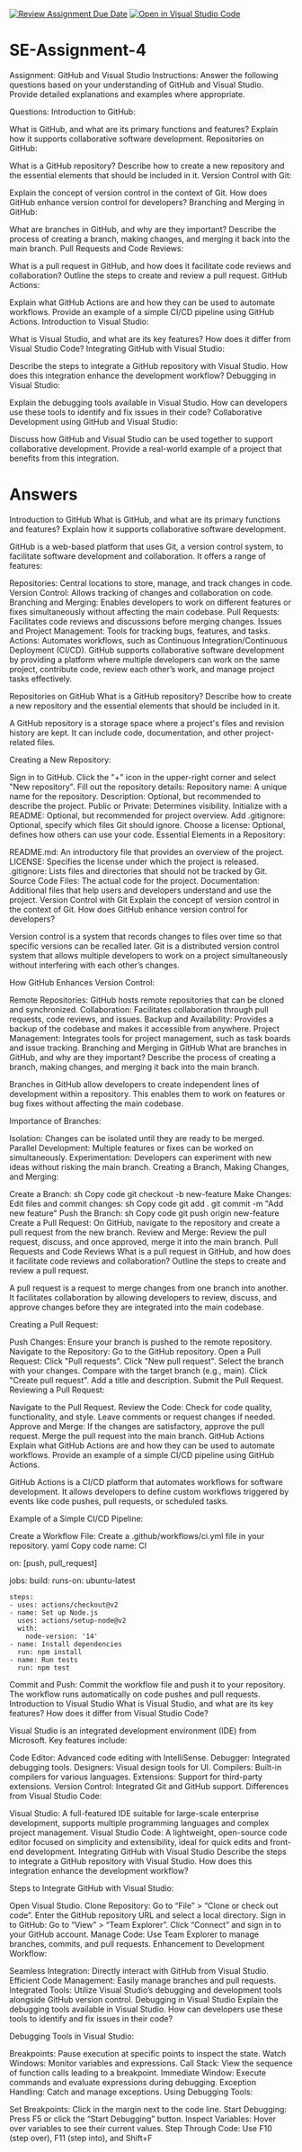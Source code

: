 [![Review Assignment Due Date](https://classroom.github.com/assets/deadline-readme-button-22041afd0340ce965d47ae6ef1cefeee28c7c493a6346c4f15d667ab976d596c.svg)](https://classroom.github.com/a/GvXCZgfk)
[![Open in Visual Studio Code](https://classroom.github.com/assets/open-in-vscode-2e0aaae1b6195c2367325f4f02e2d04e9abb55f0b24a779b69b11b9e10269abc.svg)](https://classroom.github.com/online_ide?assignment_repo_id=15442351&assignment_repo_type=AssignmentRepo)
# SE-Assignment-4
Assignment: GitHub and Visual Studio
Instructions:
Answer the following questions based on your understanding of GitHub and Visual Studio. Provide detailed explanations and examples where appropriate.

Questions:
Introduction to GitHub:

What is GitHub, and what are its primary functions and features? Explain how it supports collaborative software development.
Repositories on GitHub:

What is a GitHub repository? Describe how to create a new repository and the essential elements that should be included in it.
Version Control with Git:

Explain the concept of version control in the context of Git. How does GitHub enhance version control for developers?
Branching and Merging in GitHub:

What are branches in GitHub, and why are they important? Describe the process of creating a branch, making changes, and merging it back into the main branch.
Pull Requests and Code Reviews:

What is a pull request in GitHub, and how does it facilitate code reviews and collaboration? Outline the steps to create and review a pull request.
GitHub Actions:

Explain what GitHub Actions are and how they can be used to automate workflows. Provide an example of a simple CI/CD pipeline using GitHub Actions.
Introduction to Visual Studio:

What is Visual Studio, and what are its key features? How does it differ from Visual Studio Code?
Integrating GitHub with Visual Studio:

Describe the steps to integrate a GitHub repository with Visual Studio. How does this integration enhance the development workflow?
Debugging in Visual Studio:

Explain the debugging tools available in Visual Studio. How can developers use these tools to identify and fix issues in their code?
Collaborative Development using GitHub and Visual Studio:

Discuss how GitHub and Visual Studio can be used together to support collaborative development. Provide a real-world example of a project that benefits from this integration.


# Answers
Introduction to GitHub
What is GitHub, and what are its primary functions and features? Explain how it supports collaborative software development.

GitHub is a web-based platform that uses Git, a version control system, to facilitate software development and collaboration. It offers a range of features:

Repositories: Central locations to store, manage, and track changes in code.
Version Control: Allows tracking of changes and collaboration on code.
Branching and Merging: Enables developers to work on different features or fixes simultaneously without affecting the main codebase.
Pull Requests: Facilitates code reviews and discussions before merging changes.
Issues and Project Management: Tools for tracking bugs, features, and tasks.
Actions: Automates workflows, such as Continuous Integration/Continuous Deployment (CI/CD).
GitHub supports collaborative software development by providing a platform where multiple developers can work on the same project, contribute code, review each other’s work, and manage project tasks effectively.

Repositories on GitHub
What is a GitHub repository? Describe how to create a new repository and the essential elements that should be included in it.

A GitHub repository is a storage space where a project's files and revision history are kept. It can include code, documentation, and other project-related files.

Creating a New Repository:

Sign in to GitHub.
Click the "+" icon in the upper-right corner and select "New repository".
Fill out the repository details:
Repository name: A unique name for the repository.
Description: Optional, but recommended to describe the project.
Public or Private: Determines visibility.
Initialize with a README: Optional, but recommended for project overview.
Add .gitignore: Optional, specify which files Git should ignore.
Choose a license: Optional, defines how others can use your code.
Essential Elements in a Repository:

README.md: An introductory file that provides an overview of the project.
LICENSE: Specifies the license under which the project is released.
.gitignore: Lists files and directories that should not be tracked by Git.
Source Code Files: The actual code for the project.
Documentation: Additional files that help users and developers understand and use the project.
Version Control with Git
Explain the concept of version control in the context of Git. How does GitHub enhance version control for developers?

Version control is a system that records changes to files over time so that specific versions can be recalled later. Git is a distributed version control system that allows multiple developers to work on a project simultaneously without interfering with each other’s changes.

How GitHub Enhances Version Control:

Remote Repositories: GitHub hosts remote repositories that can be cloned and synchronized.
Collaboration: Facilitates collaboration through pull requests, code reviews, and issues.
Backup and Availability: Provides a backup of the codebase and makes it accessible from anywhere.
Project Management: Integrates tools for project management, such as task boards and issue tracking.
Branching and Merging in GitHub
What are branches in GitHub, and why are they important? Describe the process of creating a branch, making changes, and merging it back into the main branch.

Branches in GitHub allow developers to create independent lines of development within a repository. This enables them to work on features or bug fixes without affecting the main codebase.

Importance of Branches:

Isolation: Changes can be isolated until they are ready to be merged.
Parallel Development: Multiple features or fixes can be worked on simultaneously.
Experimentation: Developers can experiment with new ideas without risking the main branch.
Creating a Branch, Making Changes, and Merging:

Create a Branch:
sh
Copy code
git checkout -b new-feature
Make Changes:
Edit files and commit changes:
sh
Copy code
git add .
git commit -m "Add new feature"
Push the Branch:
sh
Copy code
git push origin new-feature
Create a Pull Request:
On GitHub, navigate to the repository and create a pull request from the new branch.
Review and Merge:
Review the pull request, discuss, and once approved, merge it into the main branch.
Pull Requests and Code Reviews
What is a pull request in GitHub, and how does it facilitate code reviews and collaboration? Outline the steps to create and review a pull request.

A pull request is a request to merge changes from one branch into another. It facilitates collaboration by allowing developers to review, discuss, and approve changes before they are integrated into the main codebase.

Creating a Pull Request:

Push Changes: Ensure your branch is pushed to the remote repository.
Navigate to the Repository: Go to the GitHub repository.
Open a Pull Request:
Click "Pull requests".
Click "New pull request".
Select the branch with your changes.
Compare with the target branch (e.g., main).
Click "Create pull request".
Add a title and description.
Submit the Pull Request.
Reviewing a Pull Request:

Navigate to the Pull Request.
Review the Code:
Check for code quality, functionality, and style.
Leave comments or request changes if needed.
Approve and Merge:
If the changes are satisfactory, approve the pull request.
Merge the pull request into the main branch.
GitHub Actions
Explain what GitHub Actions are and how they can be used to automate workflows. Provide an example of a simple CI/CD pipeline using GitHub Actions.

GitHub Actions is a CI/CD platform that automates workflows for software development. It allows developers to define custom workflows triggered by events like code pushes, pull requests, or scheduled tasks.

Example of a Simple CI/CD Pipeline:

Create a Workflow File:
Create a .github/workflows/ci.yml file in your repository.
yaml
Copy code
name: CI

on: [push, pull_request]

jobs:
  build:
    runs-on: ubuntu-latest

    steps:
    - uses: actions/checkout@v2
    - name: Set up Node.js
      uses: actions/setup-node@v2
      with:
        node-version: '14'
    - name: Install dependencies
      run: npm install
    - name: Run tests
      run: npm test
Commit and Push:
Commit the workflow file and push it to your repository.
The workflow runs automatically on code pushes and pull requests.
Introduction to Visual Studio
What is Visual Studio, and what are its key features? How does it differ from Visual Studio Code?

Visual Studio is an integrated development environment (IDE) from Microsoft. Key features include:

Code Editor: Advanced code editing with IntelliSense.
Debugger: Integrated debugging tools.
Designers: Visual design tools for UI.
Compilers: Built-in compilers for various languages.
Extensions: Support for third-party extensions.
Version Control: Integrated Git and GitHub support.
Differences from Visual Studio Code:

Visual Studio: A full-featured IDE suitable for large-scale enterprise development, supports multiple programming languages and complex project management.
Visual Studio Code: A lightweight, open-source code editor focused on simplicity and extensibility, ideal for quick edits and front-end development.
Integrating GitHub with Visual Studio
Describe the steps to integrate a GitHub repository with Visual Studio. How does this integration enhance the development workflow?

Steps to Integrate GitHub with Visual Studio:

Open Visual Studio.
Clone Repository:
Go to “File” > “Clone or check out code”.
Enter the GitHub repository URL and select a local directory.
Sign in to GitHub:
Go to “View” > “Team Explorer”.
Click “Connect” and sign in to your GitHub account.
Manage Code:
Use Team Explorer to manage branches, commits, and pull requests.
Enhancement to Development Workflow:

Seamless Integration: Directly interact with GitHub from Visual Studio.
Efficient Code Management: Easily manage branches and pull requests.
Integrated Tools: Utilize Visual Studio’s debugging and development tools alongside GitHub version control.
Debugging in Visual Studio
Explain the debugging tools available in Visual Studio. How can developers use these tools to identify and fix issues in their code?

Debugging Tools in Visual Studio:

Breakpoints: Pause execution at specific points to inspect the state.
Watch Windows: Monitor variables and expressions.
Call Stack: View the sequence of function calls leading to a breakpoint.
Immediate Window: Execute commands and evaluate expressions during debugging.
Exception Handling: Catch and manage exceptions.
Using Debugging Tools:

Set Breakpoints: Click in the margin next to the code line.
Start Debugging: Press F5 or click the “Start Debugging” button.
Inspect Variables: Hover over variables to see their current values.
Step Through Code: Use F10 (step over), F11 (step into), and Shift+F






